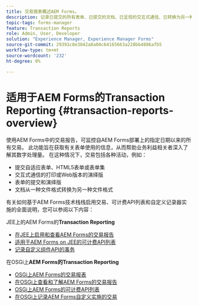 ```yaml
---
title: 交易报表概述AEM Forms。
description: 记录已提交的所有表单、已提交的文档、已呈现的交互式通信、已转换为另一种格式的文档等的计数。
topic-tags: forms-manager
feature: Transaction Reports
role: Admin, User, Developer
solution: "Experience Manager, Experience Manager Forms"
source-git-commit: 29391c8e3042a8a04c64165663a228bb4886afb5
workflow-type: tm+mt
source-wordcount: '232'
ht-degree: 0%

---
```


# 适用于AEM Forms的Transaction Reporting {#transaction-reports-overview}

使用AEM Forms中的交易报告，可监控自AEM Forms部署上的指定日期以来的所有交易。 此功能旨在获取有关表单使用的信息，从而帮助业务利益相关者深入了解其数字处理量。 在这种情况下，交易包括各种活动，例如：

* 提交自适应表单、HTML5表单或表单集
* 交互式通信的打印或Web版本的演绎版
* 表单的提交和演绎版
* 文档从一种文件格式转换为另一种文件格式

有关如何基于AEM Forms技术栈栈启用交易、可计费API列表和自定义记录器实施的全面说明，您可以参阅以下内容：

JEE上的AEM Forms的&#x200B;**Transaction Reporting**

* [在JEE上启用和查看AEM Forms的交易报告](/help/forms/using/transaction-report-overview-jee.md)
* [适用于AEM Forms on JEE的可计费API列表](/help/forms/using/transaction-reports-billable-apis-jee.md)
* [记录自定义组件API的事务](/help/forms/using/record-transaction-custom-component-jee.md)

在OSGi上&#x200B;**AEM Forms的Transaction Reporting**

* [OSGi上AEM Forms的交易报表](/help/forms/using/transaction-reports-overview.md)
* [在OSGi上查看和了解AEM Forms的交易报告](/help/forms/using/viewing-and-understanding-transaction-reports.md)
* [OSGi上AEM Forms的可计费API列表](/help/forms/using/transaction-reports-billable-apis.md)
* [在OSGi上记录AEM Forms自定义实施的交易](/help/forms/using/record-transaction-custom-implementation.md)
